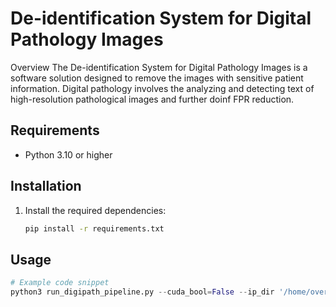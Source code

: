 # De-identification System for Digital Pathology Images
Overview
The De-identification System for Digital Pathology Images is a software solution designed to remove the images with sensitive patient information. Digital pathology involves the analyzing and detecting text of high-resolution pathological images and further doinf FPR reduction.

## Requirements

- Python 3.10 or higher

## Installation

1. Install the required dependencies:

    ```bash
    pip install -r requirements.txt
    ```

## Usage

```python
# Example code snippet
python3 run_digipath_pipeline.py --cuda_bool=False --ip_dir '/home/overview_images/' --op_dir '/home/sample_op'

